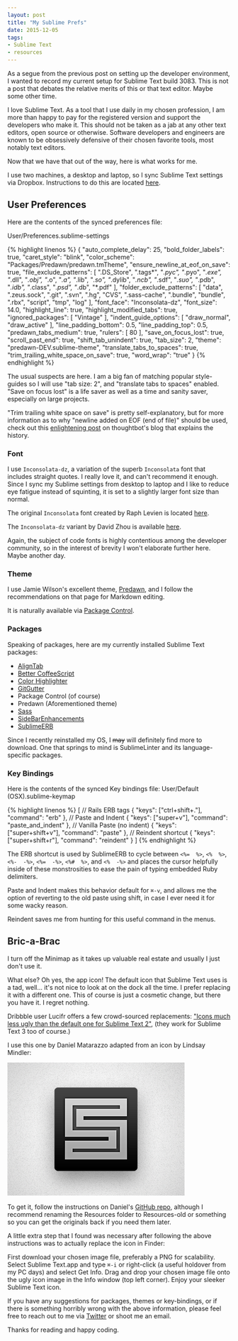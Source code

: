 ```yaml
---
layout: post
title: "My Sublime Prefs"
date: 2015-12-05
tags: 
- Sublime Text
- resources
---
```


As a segue from the previous post on setting up the developer environment, I wanted to record my current setup for Sublime Text build 3083. <!-- more -->This is not a post that debates the relative merits of this or that text editor. Maybe some other time.

I love Sublime Text. As a tool that I use daily in my chosen profession, I am more than happy to pay for the registered version and support the developers who make it. This should not be taken as a jab at any other text editors, open source or otherwise. Software developers and engineers are known to be obsessively defensive of their chosen favorite tools, most notably text editors.

Now that we have that out of the way, here is what works for me.

I use two machines, a desktop and laptop, so I sync Sublime Text settings via Dropbox. Instructions to do this are located [here](https://packagecontrol.io/docs/syncing "docs").

## User Preferences

Here are the contents of the synced preferences file:

User/Preferences.sublime-settings

{% highlight linenos %}
{
  "auto_complete_delay": 25,
  "bold_folder_labels": true,
  "caret_style": "blink",
  "color_scheme": "Packages/Predawn/predawn.tmTheme",
  "ensure_newline_at_eof_on_save": true,
  "file_exclude_patterns":
  [
    ".DS_Store",
    ".tags*",
    "*.pyc",
    "*.pyo",
    "*.exe",
    "*.dll",
    "*.obj",
    "*.o",
    "*.a",
    "*.lib",
    "*.so",
    "*.dylib",
    "*.ncb",
    "*.sdf",
    "*.suo",
    "*.pdb",
    "*.idb",
    "*.class",
    "*.psd",
    "*.db",
    "*.pdf"
  ],
  "folder_exclude_patterns":
  [
    "data",
    ".zeus.sock",
    ".git",
    ".svn",
    ".hg",
    "CVS",
    ".sass-cache",
    ".bundle",
    "bundle",
    ".rbx",
    "script",
    "tmp",
    "log"
  ],
  "font_face": "Inconsolata-dz",
  "font_size": 14.0,
  "highlight_line": true,
  "highlight_modified_tabs": true,
  "ignored_packages":
  [
    "Vintage"
  ],
  "indent_guide_options":
  [
    "draw_normal",
    "draw_active"
  ],
  "line_padding_bottom": 0.5,
  "line_padding_top": 0.5,
  "predawn_tabs_medium": true,
  "rulers":
  [
    80
  ],
  "save_on_focus_lost": true,
  "scroll_past_end": true,
  "shift_tab_unindent": true,
  "tab_size": 2,
  "theme": "predawn-DEV.sublime-theme",
  "translate_tabs_to_spaces": true,
  "trim_trailing_white_space_on_save": true,
  "word_wrap": "true"
}
{% endhighlight %}

The usual suspects are here. I am a big fan of matching popular style-guides so I will use "tab size: 2", and "translate tabs to spaces" enabled. "Save on focus lost" is a life saver as well as a time and sanity saver, especially on large projects.

"Trim trailing white space on save" is pretty self-explanatory, but for more information as to why "newline added on EOF (end of file)" should be used, check out this [enlightening post](https://robots.thoughtbot.com/no-newline-at-end-of-file "blog post") on thoughtbot's blog that explains the history.

### Font

I use `Inconsolata-dz`, a variation of the superb `Inconsolata` font that includes straight quotes. I really love it, and can't recommend it enough. Since I sync my Sublime settings from desktop to laptop and I like to reduce eye fatigue instead of squinting, it is set to a slightly larger font size than normal.

The original `Inconsolata` font created by Raph Levien is located [here](http://levien.com/type/myfonts/inconsolata.html "download page").

The `Inconsolata-dz` variant by David Zhou is available [here](http://nodnod.net/2009/feb/12/adding-straight-single-and-double-quotes-inconsola/ "blog and download page").

Again, the subject of code fonts is highly contentious among the developer community, so in the interest of brevity I won't elaborate further here. Maybe another day. 

### Theme

I use Jamie Wilson's excellent theme, [Predawn](http://github.com/jamiewilson/predawn "GitHub"), and I follow the recommendations on that page for Markdown editing. 

It is naturally available via [Package Control](https://packagecontrol.io/packages/Predawn "Package Control").

### Packages

Speaking of packages, here are my currently installed Sublime Text packages: 

* [AlignTab](https://packagecontrol.io/packages/AlignTab "Package Control")
* [Better CoffeeScript](https://packagecontrol.io/packages/Better%20CoffeeScript "Package Control")
* [Color Highlighter](https://packagecontrol.io/packages/Color%20Highlighter "Package Control")
* [GitGutter](https://packagecontrol.io/packages/GitGutter "Package Control")
* Package Control (of course)
* Predawn (Aforementioned theme)
* [Sass](https://packagecontrol.io/packages/Sass "Package Control")
* [SideBarEnhancements](https://packagecontrol.io/packages/SideBarEnhancements "Package Control")
* [SublimeERB](https://packagecontrol.io/packages/SublimeERB "Package Control")

Since I recently reinstalled my OS, I ~~may~~ will definitely find more to download. One that springs to mind is Sublime​Linter and its language-specific packages.

### Key Bindings

Here is the contents of the synced Key bindings file:
User/Default (OSX).sublime-keymap

{% highlight linenos %}
[
// Rails ERB tags
{ "keys": ["ctrl+shift+."], "command": "erb" },
// Paste and Indent
{ "keys": ["super+v"], "command": "paste_and_indent" },
// Vanilla Paste (no indent)
{ "keys": ["super+shift+v"], "command": "paste" },
// Reindent shortcut
{ "keys": ["super+shift+r"],  "command": "reindent" }
]
{% endhighlight %}

The ERB shortcut is used by SublimeERB to cycle between `<%=  %>`, `<%  %>`, `<%-  -%>`, `<%=  -%>`, `<%#  %>`, and `<%  -%>` and places the cursor helpfully inside of these monstrosities to ease the pain of typing embedded Ruby delimiters. 

Paste and Indent makes this behavior default for `⌘-v`, and allows me the option of reverting to the old paste using shift, in case I ever need it for some wacky reason.

Reindent saves me from hunting for this useful command in the menus. 

## Bric-a-Brac

I turn off the Minimap as it takes up valuable real estate and usually I just don't use it.

What else? Oh yes, the app icon! The default icon that Sublime Text uses is a tad, well... it's not nice to look at on the dock all the time. I prefer replacing it with a different one. This of course is just a cosmetic change, but there you have it. I regret nothing. 

Dribbble user Lucifr offers a few crowd-sourced replacements: ["Icons much less ugly than the default one for Sublime Text 2"](https://dribbble.com/lucifr/buckets/32936-Sublime-Text-2-Replacement-Icons "Dribbble"), (they work for Sublime Text 3 too of course.)

I use this one by Daniel Matarazzo adapted from an icon by Lindsay Mindler:

![Sublime Text alternate icon](/assets/img/sublime_text_icon_preview.png "Alternate icon")

To get it, follow the instructions on Daniel's [GitHub repo](https://github.com/dbmzzo/Sublime-Text-2-Icon "repo on GitHub"), although I recommend renaming the Resources folder to Resources-old or something so you can get the originals back if you need them later.

A little extra step that I found was necessary after following the above instructions was to actually replace the icon in Finder:

First download your chosen image file, preferably a PNG for scalability. Select Sublime Text.app and type `⌘-i` or right-click (a useful holdover from my PC days) and select Get Info. Drag and drop your chosen image file onto the ugly icon image in the Info window (top left corner). Enjoy your sleeker Sublime Text icon.

If you have any suggestions for packages, themes or key-bindings, or if there is something horribly wrong with the above information, please feel free to reach out to me via [Twitter](https://twitter.com/chileannick "my Twitter") or shoot me an email. 

Thanks for reading and happy coding.

